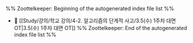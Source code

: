%% Zoottelkeeper: Beginning of the autogenerated index file list  %%
- 📄 [[Study/강의/학교 강의/4-2. 알고리즘의 단계적 사고/3.5(수) 1주차 대면 OT|3.5(수) 1주차 대면 OT]]
%% Zoottelkeeper: End of the autogenerated index file list  %%

